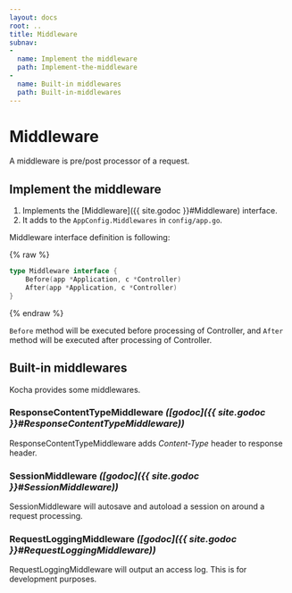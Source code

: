 ```yaml
---
layout: docs
root: ..
title: Middleware
subnav:
-
  name: Implement the middleware
  path: Implement-the-middleware
-
  name: Built-in middlewares
  path: Built-in-middlewares
---
```


# Middleware <a id="Middleware"></a>

A middleware is pre/post processor of a request.

## Implement the middleware <a id="Implement-the-middleware"></a>

1. Implements the [Middleware]({{ site.godoc }}#Middleware) interface.
1. It adds to the `AppConfig.Middlewares` in `config/app.go`.

Middleware interface definition is following:

{% raw %}
```go
type Middleware interface {
	Before(app *Application, c *Controller)
	After(app *Application, c *Controller)
}
```
{% endraw %}

`Before` method will be executed before processing of Controller, and `After` method will be executed after processing of Controller.

## Built-in middlewares <a id="Built-in-middlewares"></a>

Kocha provides some middlewares.

### ResponseContentTypeMiddleware *([godoc]({{ site.godoc }}#ResponseContentTypeMiddleware))*

ResponseContentTypeMiddleware adds *Content-Type* header to response header.

### SessionMiddleware *([godoc]({{ site.godoc }}#SessionMiddleware))*

SessionMiddleware will autosave and autoload a session on around a request processing.

### RequestLoggingMiddleware *([godoc]({{ site.godoc }}#RequestLoggingMiddleware))*

RequestLoggingMiddleware will output an access log. This is for development purposes.

